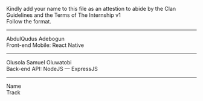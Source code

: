 Kindly add your name to this file as an attestion to abide by the Clan Guidelines and the Terms of The Internship v1
<br/> Follow the format.<br/> 
___
AbdulQudus Adebogun <br/>
Front-end Mobile: React Native
___
Olusola Samuel Oluwatobi <br/>
Back-end API: NodeJS — ExpressJS
___
Name <br/>
Track
